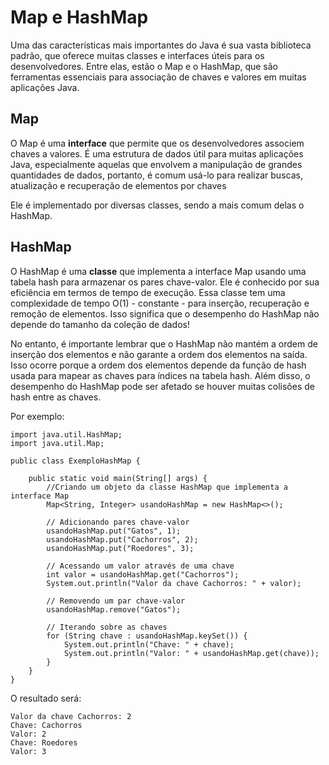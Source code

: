 # Map e HashMap

Uma das características mais importantes do Java é sua vasta biblioteca padrão, que oferece muitas classes e interfaces úteis para os desenvolvedores. Entre elas, estão o Map e o HashMap, que são ferramentas essenciais para associação de chaves e valores em muitas aplicações Java.

## Map
O Map é uma <b>interface</b> que permite que os desenvolvedores associem chaves a valores. É uma estrutura de dados útil para muitas aplicações Java, especialmente aquelas que envolvem a manipulação de grandes quantidades de dados, portanto, é comum usá-lo para realizar buscas, atualização e recuperação de elementos por chaves

Ele é implementado por diversas classes, sendo a mais comum delas o HashMap.

## HashMap
O HashMap é uma <b>classe</b> que implementa a interface Map usando uma tabela hash para armazenar os pares chave-valor. Ele é conhecido por sua eficiência em termos de tempo de execução. Essa classe tem uma complexidade de tempo O(1) - constante - para inserção, recuperação e remoção de elementos. Isso significa que o desempenho do HashMap não depende do tamanho da coleção de dados!

No entanto, é importante lembrar que o HashMap não mantém a ordem de inserção dos elementos e não garante a ordem dos elementos na saída. Isso ocorre porque a ordem dos elementos depende da função de hash usada para mapear as chaves para índices na tabela hash. Além disso, o desempenho do HashMap pode ser afetado se houver muitas colisões de hash entre as chaves.

Por exemplo:

```
import java.util.HashMap;
import java.util.Map;

public class ExemploHashMap {

    public static void main(String[] args) {
        //Criando um objeto da classe HashMap que implementa a interface Map
        Map<String, Integer> usandoHashMap = new HashMap<>();

        // Adicionando pares chave-valor
        usandoHashMap.put("Gatos", 1);
        usandoHashMap.put("Cachorros", 2);
        usandoHashMap.put("Roedores", 3);

        // Acessando um valor através de uma chave
        int valor = usandoHashMap.get("Cachorros");
        System.out.println("Valor da chave Cachorros: " + valor);

        // Removendo um par chave-valor
        usandoHashMap.remove("Gatos");

        // Iterando sobre as chaves
        for (String chave : usandoHashMap.keySet()) {
            System.out.println("Chave: " + chave);
            System.out.println("Valor: " + usandoHashMap.get(chave));
        }
    }
}

```

O resultado será:

```
Valor da chave Cachorros: 2
Chave: Cachorros
Valor: 2
Chave: Roedores
Valor: 3
```
